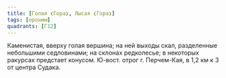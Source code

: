 ```yaml
---
title: [Голая ❮Гора❯, Лысая ❮Гора❯]
tags: [ороним]
quadrants: [Г12]
---
```


Каменистая, вверху голая вершина; на ней выходы скал, разделенные небольшими
седловинами; на склонах редколесье; в некоторых ракурсах предстает конусом.
Ю-вост. отрог г. Перчем-Кая, в 1,2 км к З от центра Судака.
